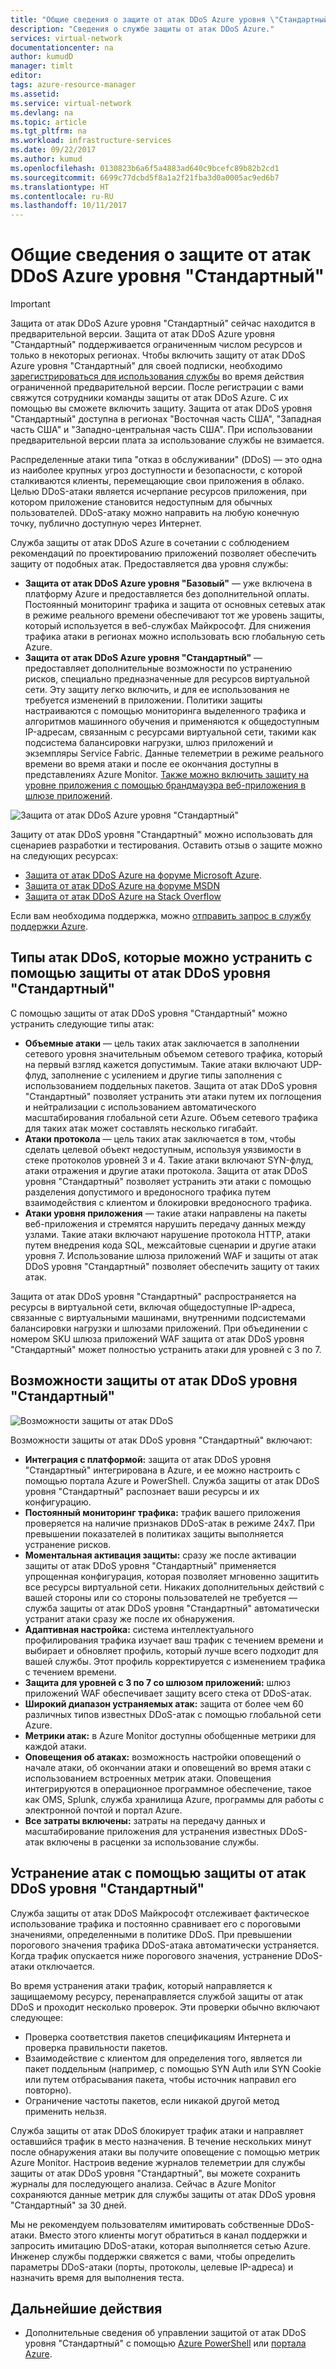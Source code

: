 ```yaml
---
title: "Общие сведения о защите от атак DDoS Azure уровня \"Стандартный\" | Документы Майкрософт"
description: "Сведения о службе защиты от атак DDoS Azure."
services: virtual-network
documentationcenter: na
author: kumudD
manager: timlt
editor: 
tags: azure-resource-manager
ms.assetid: 
ms.service: virtual-network
ms.devlang: na
ms.topic: article
ms.tgt_pltfrm: na
ms.workload: infrastructure-services
ms.date: 09/22/2017
ms.author: kumud
ms.openlocfilehash: 0130823b6a6f5a4883ad640c9bcefc89b82b2cd1
ms.sourcegitcommit: 6699c77dcbd5f8a1a2f21fba3d0a0005ac9ed6b7
ms.translationtype: HT
ms.contentlocale: ru-RU
ms.lasthandoff: 10/11/2017
---
```

# <a name="azure-ddos-protection-standard-overview"></a>Общие сведения о защите от атак DDoS Azure уровня "Стандартный"

>[!IMPORTANT]
>Защита от атак DDoS Azure уровня "Стандартный" сейчас находится в предварительной версии. Защита от атак DDoS Azure уровня "Стандартный" поддерживается ограниченным числом ресурсов и только в некоторых регионах. Чтобы включить защиту от атак DDoS Azure уровня "Стандартный" для своей подписки, необходимо [зарегистрироваться для использования службы](http://aka.ms/ddosprotection) во время действия ограниченной предварительной версии. После регистрации с вами свяжутся сотрудники команды защиты от атак DDoS Azure. С их помощью вы сможете включить защиту. Защита от атак DDoS уровня "Стандартный" доступна в регионах "Восточная часть США", "Западная часть США" и "Западно-центральная часть США". При использовании предварительной версии плата за использование службы не взимается.

Распределенные атаки типа "отказ в обслуживании" (DDoS) — это одна из наиболее крупных угроз доступности и безопасности, с которой сталкиваются клиенты, перемещающие свои приложения в облако. Целью DDoS-атаки является исчерпание ресурсов приложения, при котором приложение становится недоступным для обычных пользователей. DDoS-атаку можно направить на любую конечную точку, публично доступную через Интернет.

Служба защиты от атак DDoS Azure в сочетании с соблюдением рекомендаций по проектированию приложений позволяет обеспечить защиту от подобных атак. Предоставляется два уровня службы: 

- **Защита от атак DDoS Azure уровня "Базовый"** — уже включена в платформу Azure и предоставляется без дополнительной оплаты. Постоянный мониторинг трафика и защита от основных сетевых атак в режиме реального времени обеспечивают тот же уровень защиты, который используется в веб-службах Майкрософт.  Для снижения трафика атаки в регионах можно использовать всю глобальную сеть Azure. 
- **Защита от атак DDoS Azure уровня "Стандартный"** — предоставляет дополнительные возможности по устранению рисков, специально предназначенные для ресурсов виртуальной сети. Эту защиту легко включить, и для ее использования не требуется изменений в приложении. Политики защиты настраиваются с помощью мониторинга выделенного трафика и алгоритмов машинного обучения и применяются к общедоступным IP-адресам, связанным с ресурсами виртуальной сети, такими как подсистема балансировки нагрузки, шлюз приложений и экземпляры Service Fabric.  Данные телеметрии в режиме реального времени во время атаки и после ее окончания доступны в представлениях Azure Monitor. [Также можно включить защиту на уровне приложения с помощью брандмауэра веб-приложения в шлюзе приложений](https://azure.microsoft.com/services/application-gateway/). 

![Защита от атак DDoS Azure уровня "Стандартный"](./media/ddos-protection-overview/ddos-protection-overview-fig2.png)

Защиту от атак DDoS уровня "Стандартный" можно использовать для сценариев разработки и тестирования. Оставить отзыв о защите можно на следующих ресурсах:
- [Защита от атак DDoS Azure на форуме Microsoft Azure](https://feedback.azure.com/forums/905032-azure-ddos-protection). 
- [Защита от атак DDoS Azure на форуме MSDN](https://social.msdn.microsoft.com/forums/azure/en-US/home?forum=azureddosprotection)
- [Защита от атак DDoS Azure на Stack Overflow](https://stackoverflow.com/tags/azure-ddos/info)

Если вам необходима поддержка, можно [отправить запрос в службу поддержки Azure](../azure-supportability/how-to-create-azure-support-request.md).

## <a name="types-of-ddos-attacks-that-ddos-protection-standard-mitigates"></a>Типы атак DDoS, которые можно устранить с помощью защиты от атак DDoS уровня "Стандартный"

С помощью защиты от атак DDoS уровня "Стандартный" можно устранить следующие типы атак:

- **Объемные атаки** — цель таких атак заключается в заполнении сетевого уровня значительным объемом сетевого трафика, который на первый взгляд кажется допустимым. Такие атаки включают UDP-флуд, заполнение с усилением и другие типы заполнения с использованием поддельных пакетов. Защита от атак DDoS уровня "Стандартный" позволяет устранить эти атаки путем их поглощения и нейтрализации с использованием автоматического масштабирования глобальной сети Azure. Объем сетевого трафика для таких атак может составлять несколько гигабайт. 
- **Атаки протокола** — цель таких атак заключается в том, чтобы сделать целевой объект недоступным, используя уязвимости в стеке протоколов уровней 3 и 4. Такие атаки включают SYN-флуд, атаки отражения и другие атаки протокола. Защита от атак DDoS уровня "Стандартный" позволяет устранить эти атаки с помощью разделения допустимого и вредоносного трафика путем взаимодействия с клиентом и блокировки вредоносного трафика. 
- **Атаки уровня приложения** — такие атаки направлены на пакеты веб-приложения и стремятся нарушить передачу данных между узлами. Такие атаки включают нарушение протокола HTTP, атаки путем внедрения кода SQL, межсайтовые сценарии и другие атаки уровня 7. Использование шлюза приложений WAF и защиты от атак DDoS уровня "Стандартный" позволяет обеспечить защиту от таких атак. 

Защита от атак DDoS уровня "Стандартный" распространяется на ресурсы в виртуальной сети, включая общедоступные IP-адреса, связанные с виртуальными машинами, внутренними подсистемами балансировки нагрузки и шлюзами приложений. При объединении с номером SKU шлюза приложений WAF защита от атак DDoS уровня "Стандартный" может полностью устранить атаки для уровней с 3 по 7.

## <a name="ddos-protection-standard-features"></a>Возможности защиты от атак DDoS уровня "Стандартный"

![Возможности защиты от атак DDoS](./media/ddos-protection-overview/ddos-overview-fig1.png)

Возможности защиты от атак DDoS уровня "Стандартный" включают: 

- **Интеграция с платформой:** защита от атак DDoS уровня "Стандартный" интегрирована в Azure, и ее можно настроить с помощью портала Azure и PowerShell. Служба защиты от атак DDoS уровня "Стандартный" распознает ваши ресурсы и их конфигурацию.
- **Постоянный мониторинг трафика:** трафик вашего приложения проверяется на наличие признаков DDoS-атак в режиме 24x7. При превышении показателей в политиках защиты выполняется устранение рисков.
- **Моментальная активация защиты:** сразу же после активации защиты от атак DDoS уровня "Стандартный" применяется упрощенная конфигурация, которая позволяет мгновенно защитить все ресурсы виртуальной сети. Никаких дополнительных действий с вашей стороны или со стороны пользователей не требуется — служба защиты от атак DDoS уровня "Стандартный" автоматически устранит атаки сразу же после их обнаружения.
- **Адаптивная настройка:** система интеллектуального профилирования трафика изучает ваш трафик с течением времени и выбирает и обновляет профиль, который лучше всего подходит для вашей службы. Этот профиль корректируется с изменением трафика с течением времени.
- **Защита для уровней с 3 по 7 со шлюзом приложений:** шлюз приложений WAF обеспечивает защиту всего стека от DDoS-атак.
- **Широкий диапазон устраняемых атак:** защита от более чем 60 различных типов известных DDoS-атак с помощью глобальной сети Azure. 
- **Метрики атак:** в Azure Monitor доступны обобщенные метрики для каждой атаки.
- **Оповещения об атаках:** возможность настройки оповещений о начале атаки, об окончании атаки и оповещений во время атаки с использованием встроенных метрик атаки. Оповещения интегрируются в операционное программное обеспечение, такое как OMS, Splunk, служба хранилища Azure, программы для работы с электронной почтой и портал Azure.
- **Все затраты включены:** затраты на передачу данных и масштабирование приложения для устранения известных DDoS-атак включены в расценки за использование службы.

## <a name="ddos-protection-standard-mitigation"></a>Устранение атак с помощью защиты от атак DDoS уровня "Стандартный"

Служба защиты от атак DDoS Майкрософт отслеживает фактическое использование трафика и постоянно сравнивает его с пороговыми значениями, определенными в политике DDoS. При превышении порогового значения трафика DDoS-атака автоматически устраняется. Когда трафик опускается ниже порогового значения, устранение DDoS-атаки отключается.

Во время устранения атаки трафик, который направляется к защищаемому ресурсу, перенаправляется службой защиты от атак DDoS и проходит несколько проверок. Эти проверки обычно включают следующее:

- Проверка соответствия пакетов спецификациям Интернета и проверка правильности пакетов.
- Взаимодействие с клиентом для определения того, является ли пакет поддельным (например, с помощью SYN Auth или SYN Cookie или путем отбрасывания пакета, чтобы источник направил его повторно).
- Ограничение частоты пакетов, если никакой другой метод применить нельзя.

Служба защиты от атак DDoS блокирует трафик атаки и направляет оставшийся трафик в место назначения. В течение нескольких минут после обнаружения атаки вы получите оповещение с помощью метрик Azure Monitor. Настроив ведение журналов телеметрии для службы защиты от атак DDoS уровня "Стандартный", вы можете сохранить журналы для последующего анализа. Сейчас в Azure Monitor сохраняются данные метрик для службы защиты от атак DDoS уровня "Стандартный" за 30 дней.

Мы не рекомендуем пользователям имитировать собственные DDoS-атаки. Вместо этого клиенты могут обратиться в канал поддержки и запросить имитацию DDoS-атаки, которая выполняется сетью Azure. Инженер службы поддержки свяжется с вами, чтобы определить параметры DDoS-атаки (порты, протоколы, целевые IP-адреса) и назначить время для выполнения теста.

## <a name="next-steps"></a>Дальнейшие действия

- Дополнительные сведения об управлении защитой от атак DDoS уровня "Стандартный" с помощью [Azure PowerShell](ddos-protection-manage-ps.md) или [портала Azure](ddos-protection-manage-portal.md).